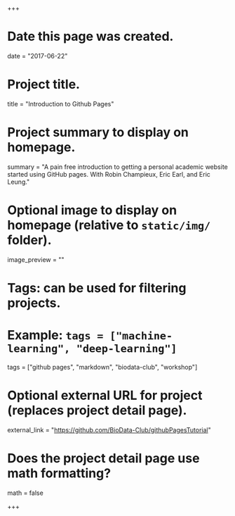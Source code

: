 +++
# Date this page was created.
date = "2017-06-22"

# Project title.
title = "Introduction to Github Pages"

# Project summary to display on homepage.
summary = "A pain free introduction to getting a personal academic website started using GitHub pages. With Robin Champieux, Eric Earl, and Eric Leung."

# Optional image to display on homepage (relative to `static/img/` folder).
image_preview = ""

# Tags: can be used for filtering projects.
# Example: `tags = ["machine-learning", "deep-learning"]`
tags = ["github pages", "markdown", "biodata-club", "workshop"]

# Optional external URL for project (replaces project detail page).
external_link = "https://github.com/BioData-Club/githubPagesTutorial"

# Does the project detail page use math formatting?
math = false

+++

